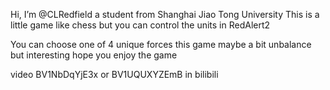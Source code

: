 Hi, I’m @CLRedfield
a student from Shanghai Jiao Tong University
This is a little game like chess
but you can control the units in RedAlert2

You can choose one of 4 unique forces
this game maybe a bit unbalance but interesting
hope you enjoy the game

video BV1NbDqYjE3x or BV1UQUXYZEmB in bilibili
